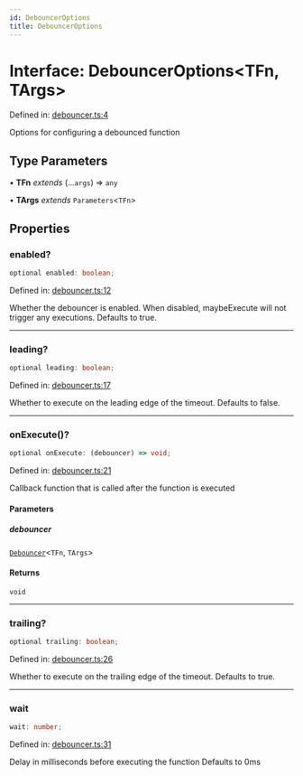 ```yaml
---
id: DebouncerOptions
title: DebouncerOptions
---
```


<!-- DO NOT EDIT: this page is autogenerated from the type comments -->

# Interface: DebouncerOptions\<TFn, TArgs\>

Defined in: [debouncer.ts:4](https://github.com/TanStack/pacer/blob/main/packages/pacer/src/debouncer.ts#L4)

Options for configuring a debounced function

## Type Parameters

• **TFn** *extends* (...`args`) => `any`

• **TArgs** *extends* `Parameters`\<`TFn`\>

## Properties

### enabled?

```ts
optional enabled: boolean;
```

Defined in: [debouncer.ts:12](https://github.com/TanStack/pacer/blob/main/packages/pacer/src/debouncer.ts#L12)

Whether the debouncer is enabled. When disabled, maybeExecute will not trigger any executions.
Defaults to true.

***

### leading?

```ts
optional leading: boolean;
```

Defined in: [debouncer.ts:17](https://github.com/TanStack/pacer/blob/main/packages/pacer/src/debouncer.ts#L17)

Whether to execute on the leading edge of the timeout.
Defaults to false.

***

### onExecute()?

```ts
optional onExecute: (debouncer) => void;
```

Defined in: [debouncer.ts:21](https://github.com/TanStack/pacer/blob/main/packages/pacer/src/debouncer.ts#L21)

Callback function that is called after the function is executed

#### Parameters

##### debouncer

[`Debouncer`](../classes/debouncer.md)\<`TFn`, `TArgs`\>

#### Returns

`void`

***

### trailing?

```ts
optional trailing: boolean;
```

Defined in: [debouncer.ts:26](https://github.com/TanStack/pacer/blob/main/packages/pacer/src/debouncer.ts#L26)

Whether to execute on the trailing edge of the timeout.
Defaults to true.

***

### wait

```ts
wait: number;
```

Defined in: [debouncer.ts:31](https://github.com/TanStack/pacer/blob/main/packages/pacer/src/debouncer.ts#L31)

Delay in milliseconds before executing the function
Defaults to 0ms
